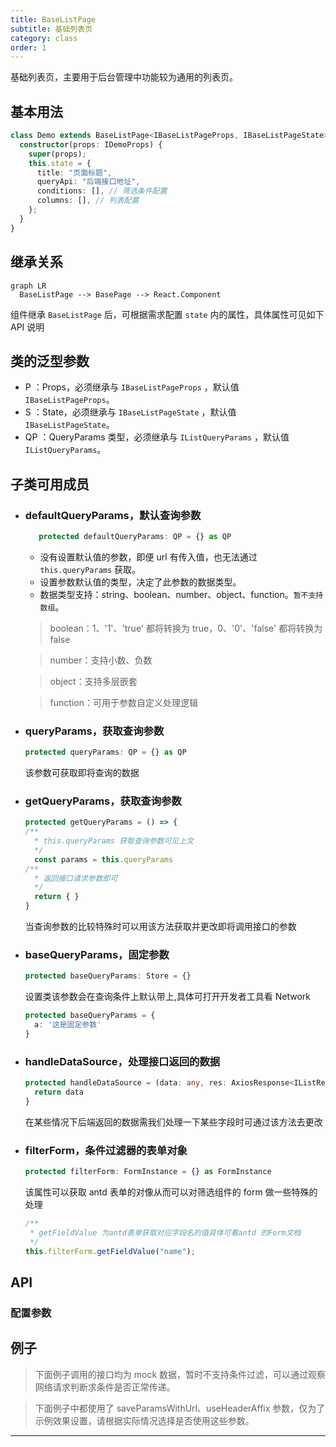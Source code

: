 ```yaml
---
title: BaseListPage
subtitle: 基础列表页
category: class
order: 1
---
```


基础列表页，主要用于后台管理中功能较为通用的列表页。

## 基本用法

```ts
class Demo extends BaseListPage<IBaseListPageProps, IBaseListPageState> {
  constructor(props: IDemoProps) {
    super(props);
    this.state = {
      title: "页面标题",
      queryApi: "后端接口地址",
      conditions: [], // 筛选条件配置
      columns: [], // 列表配置
    };
  }
}
```

## 继承关系

```mermaid
graph LR
  BaseListPage --> BasePage --> React.Component
```

组件继承 `BaseListPage` 后，可根据需求配置 `state` 内的属性，具体属性可见如下 API 说明

## 类的泛型参数

- P ：Props，必须继承与 `IBaseListPageProps` ，默认值 `IBaseListPageProps`。
- S ：State，必须继承与 `IBaseListPageState` ，默认值 `IBaseListPageState`。
- QP ：QueryParams 类型，必须继承与 `IListQueryParams` ，默认值 `IListQueryParams`。

## 子类可用成员

- ### defaultQueryParams，默认查询参数

  ```ts
     protected defaultQueryParams: QP = {} as QP
  ```

  - 没有设置默认值的参数，即便 url 有传入值，也无法通过 `this.queryParams` 获取。
  - 设置参数默认值的类型，决定了此参数的数据类型。
  - 数据类型支持：string、boolean、number、object、function。`暂不支持数组`。

  > boolean：1、'1'、'true' 都将转换为 true，0、'0'、'false' 都将转换为 false

  > number：支持小数、负数

  > object：支持多层嵌套

  > function：可用于参数自定义处理逻辑

- ### queryParams，获取查询参数

  ```ts
  protected queryParams: QP = {} as QP
  ```

  该参数可获取即将查询的数据

* ### getQueryParams，获取查询参数

  ```ts
  protected getQueryParams = () => {
  /**
    * this.queryParams 获取查询参数可见上文
    */
    const params = this.queryParams
  /**
    * 返回接口请求参数即可
    */
    return { }
  }
  ```

  当查询参数的比较特殊时可以用该方法获取并更改即将调用接口的参数

* ### baseQueryParams，固定参数

  ```ts
  protected baseQueryParams: Store = {}
  ```

  设置类该参数会在查询条件上默认带上,具体可打开开发者工具看 Network

  ```ts
  protected baseQueryParams = {
    a: '这是固定参数'
  }
  ```

* ### handleDataSource，处理接口返回的数据

  ```ts
  protected handleDataSource = (data: any, res: AxiosResponse<IListRes<any>>) => {
    return data
  }
  ```

  在某些情况下后端返回的数据需我们处理一下某些字段时可通过该方法去更改

* ### filterForm，条件过滤器的表单对象

  ```ts
  protected filterForm: FormInstance = {} as FormInstance
  ```

  该属性可以获取 antd 表单的对像从而可以对筛选组件的 form 做一些特殊的处理

  ```ts
  /**
   * getFieldValue 为antd表单获取对应字段名的值具体可看antd 的Form文档
   */
  this.filterForm.getFieldValue("name");
  ```

## API

### 配置参数

<!-- ud-ts("typings.tsx", "IBaseListPageState") -->

## 例子

> 下面例子调用的接口均为 mock 数据，暂时不支持条件过滤，可以通过观察网络请求判断求条件是否正常传递。

> 下面例子中都使用了 saveParamsWithUrl、useHeaderAffix 参数，仅为了示例效果设置，请根据实际情况选择是否使用这些参数。

---

<!-- ud-demo("标准用法", "标准列表页配置", "demos/basic.tsx") -->

<!-- ud-demo("render插槽", "根据需求可通过插槽方式自定义页面一部分样式", "demos/slot.tsx") -->

<!-- ud-demo("使用子类方法", "有的需求查询条件和接口返回列表数据比较特殊需做特殊处理", "demos/query.tsx") -->

<!-- ud-demo("使用深度分页模式", "使用深度分页器的基础列表页，只展示上一页下一页", "demos/sequencePager.tsx") -->

<!-- ud-demo("可勾选", "可以勾选列表数据", "demos/selectable.tsx") -->

